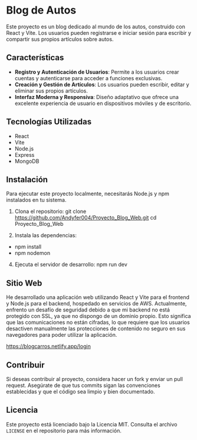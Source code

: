 # Blog de Autos

Este proyecto es un blog dedicado al mundo de los autos, construido con React y Vite. Los usuarios pueden registrarse e iniciar sesión para escribir y compartir sus propios artículos sobre autos.

## Características

- **Registro y Autenticación de Usuarios**: Permite a los usuarios crear cuentas y autenticarse para acceder a funciones exclusivas.
- **Creación y Gestión de Artículos**: Los usuarios pueden escribir, editar y eliminar sus propios artículos.
- **Interfaz Moderna y Responsiva**: Diseño adaptativo que ofrece una excelente experiencia de usuario en dispositivos móviles y de escritorio.

## Tecnologías Utilizadas

- React
- Vite
- Node.js
- Express
- MongoDB

## Instalación

Para ejecutar este proyecto localmente, necesitarás Node.js y npm instalados en tu sistema.

1. Clona el repositorio:
git clone https://github.com/Andyfer004/Proyecto_Blog_Web.git
cd Proyecto_Blog_Web


2. Instala las dependencias:
- npm install
- npm nodemon

4. Ejecuta el servidor de desarrollo:
npm run dev

## Sitio Web

He desarrollado una aplicación web utilizando React y Vite para el frontend y Node.js para el backend, hospedado en servicios de AWS. Actualmente, enfrento un desafío de seguridad debido a que mi backend no está protegido con SSL, ya que no dispongo de un dominio propio. Esto significa que las comunicaciones no están cifradas, lo que requiere que los usuarios desactiven manualmente las protecciones de contenido no seguro en sus navegadores para poder utilizar la aplicación.


https://blogcarros.netlify.app/login



## Contribuir

Si deseas contribuir al proyecto, considera hacer un fork y enviar un pull request. Asegúrate de que tus commits sigan las convenciones establecidas y que el código sea limpio y bien documentado.

## Licencia

Este proyecto está licenciado bajo la Licencia MIT. Consulta el archivo `LICENSE` en el repositorio para más información.
